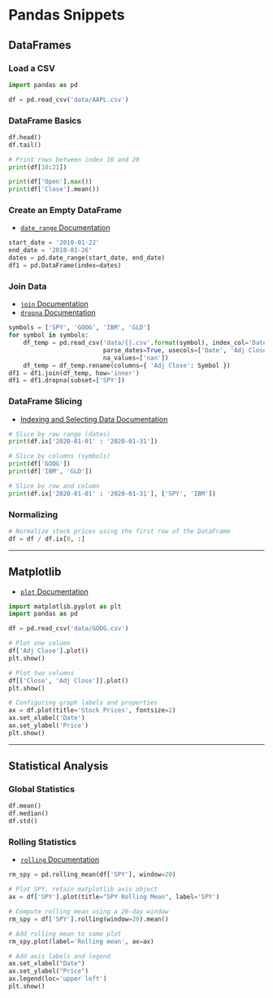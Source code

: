 # Pandas Snippets

## DataFrames

### Load a CSV
```python
import pandas as pd

df = pd.read_csv('data/AAPL.csv')
```

### DataFrame Basics
```python
df.head()
df.tail()

# Print rows between index 10 and 20
print(df[10:21])

print(df['Open'].max())
print(df['Close'].mean())
```

### Create an Empty DataFrame
- [`date_range` Documentation](https://pandas.pydata.org/pandas-docs/stable/reference/api/pandas.date_range.html)

```python
start_date = '2010-01-22'
end_date = '2010-01-26'
dates = pd.date_range(start_date, end_date)
df1 = pd.DataFrame(index=dates)
```

### Join Data
- [`join` Documentation](https://pandas.pydata.org/pandas-docs/stable/reference/api/pandas.DataFrame.join.html)
- [`dropna` Documentation](https://pandas.pydata.org/pandas-docs/stable/reference/api/pandas.DataFrame.dropna.html)

```python
symbols = ['SPY', 'GOOG', 'IBM', 'GLD']
for symbol in symbols:
    df_temp = pd.read_csv('data/{}.csv'.format(symbol), index_col='Date', 
                          parse_dates=True, usecols=['Date', 'Adj Close'], 
                          na_values=['nan'])
    df_temp = df_temp.rename(columns={ 'Adj Close': Symbol })
df1 = df1.join(df_temp, how='inner')
df1 = df1.dropna(subset=['SPY'])
```

### DataFrame Slicing
- [Indexing and Selecting Data Documentation](https://pandas.pydata.org/pandas-docs/stable/user_guide/indexing.html)

```python
# Slice by row range (dates)
print(df.ix['2020-01-01' : '2020-01-31'])

# Slice by columns (symbols)
print(df['GOOG'])
print(df['IBM', 'GLD'])

# Slice by row and column
print(df.ix['2020-01-01' : '2020-01-31'], ['SPY', 'IBM'])
```

### Normalizing
```python
# Normalize stock prices using the first row of the DataFrame
df = df / df.ix[0, :]
```

---

## Matplotlib
- [`plot` Documentation](https://pandas.pydata.org/pandas-docs/stable/reference/api/pandas.DataFrame.plot.html)

```python
import matplotlib.pyplot as plt
import pandas as pd

df = pd.read_csv('data/GOOG.csv')

# Plot one column
df['Adj Close'].plot()
plt.show()

# Plot two columns
df[['Close', 'Adj Close']].plot()
plt.show()

# Configuring graph labels and properties
ax = df.plot(title='Stock Prices', fontsize=2)
ax.set_xlabel('Date')
ax.set_ylabel('Price')
plt.show()
```

---

## Statistical Analysis

### Global Statistics
```python
df.mean()
df.median()
df.std()
```

### Rolling Statistics
- [`rolling` Documentation](https://pandas.pydata.org/pandas-docs/stable/reference/api/pandas.DataFrame.rolling.html)
```python
rm_spy = pd.rolling_mean(df['SPY'], window=20)

# Plot SPY, retain matplotlib axis object
ax = df['SPY'].plot(title="SPY Rolling Mean", label='SPY')

# Compute rolling mean using a 20-day window
rm_spy = df['SPY'].rolling(window=20).mean()

# Add rolling mean to same plot
rm_spy.plot(label='Rolling mean', ax=ax)

# Add axis labels and legend
ax.set_xlabel("Date")
ax.set_ylabel("Price")
ax.legend(loc='upper left')
plt.show()
```
